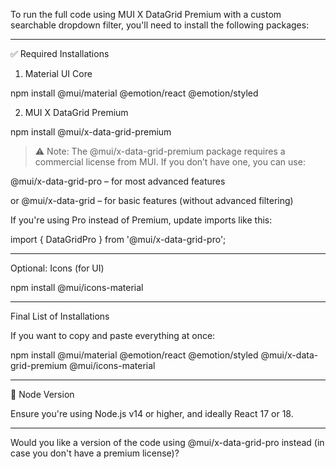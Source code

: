 To run the full code using MUI X DataGrid Premium with a custom searchable dropdown filter, you'll need to install the following packages:


---

✅ Required Installations

1. Material UI Core

npm install @mui/material @emotion/react @emotion/styled

2. MUI X DataGrid Premium

npm install @mui/x-data-grid-premium

> ⚠️ Note: The @mui/x-data-grid-premium package requires a commercial license from MUI. If you don’t have one, you can use:



@mui/x-data-grid-pro – for most advanced features

or @mui/x-data-grid – for basic features (without advanced filtering)


If you're using Pro instead of Premium, update imports like this:

import { DataGridPro } from '@mui/x-data-grid-pro';


---

Optional: Icons (for UI)

npm install @mui/icons-material


---

Final List of Installations

If you want to copy and paste everything at once:

npm install @mui/material @emotion/react @emotion/styled @mui/x-data-grid-premium @mui/icons-material


---

📌 Node Version

Ensure you're using Node.js v14 or higher, and ideally React 17 or 18.


---

Would you like a version of the code using @mui/x-data-grid-pro instead (in case you don't have a premium license)?

